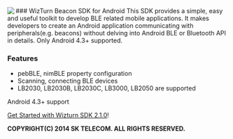 <img src="http://fs01.androidpit.info/a/b2/82/wizturn-beacon-manager-b28231-w192.png" align="left"/>
### WizTurn Beacon SDK for Android
This SDK provides a simple, easy and useful toolkit to develop BLE related mobile applications.
It makes developers to create an Android application communicating with peripherals(e.g. beacons) without delving into Android BLE or Bluetooth API in details. Only Android 4.3+ supported.

### Features
* pebBLE, nimBLE property configuration
* Scanning, connecting BLE devices
* LB2030, LB2030B, LB2030C, LB3000, LB2050 are supported

Android 4.3+ support

[Get Started with Wizturn SDK 2.1.0](https://github.com/wizTurn/Android-SDK/wiki)!

**COPYRIGHT(C) 2014 SK TELECOM. ALL RIGHTS RESERVED.**
